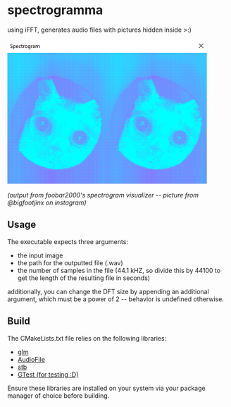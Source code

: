 # spectrogramma
using iFFT, generates audio files with pictures hidden inside >:)

![Image of the application in action](img/result.png)

*(output from foobar2000's spectrogram visualizer -- picture from @bigfootjinx on instagram)*

## Usage
The executable expects three arguments:
- the input image
- the path for the outputted file (.wav)
- the number of samples in the file (44.1 kHZ, so divide this by 44100 to get the length of the resulting file in seconds)

additionally, you can change the DFT size by appending an additional argument, which must be a power of 2 -- behavior is undefined otherwise.

## Build
The CMakeLists.txt file relies on the following libraries:

- [glm](https://github.com/g-truc/glm)
- [AudioFile](https://github.com/adamstark/AudioFile)
- [stb](https://github.com/nothings/stb)
- [GTest (for testing :D)](https://github.com/google/googletest)

Ensure these libraries are installed on your system via your package manager of choice before building.